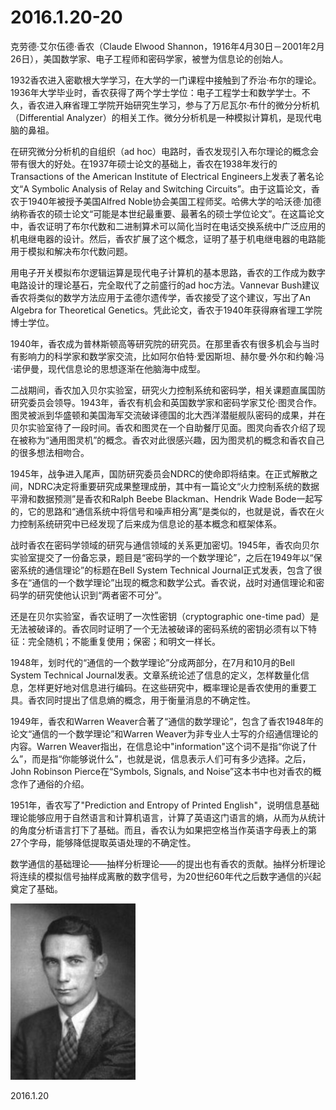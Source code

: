 2016.1.20-20
============
克劳德·艾尔伍德·香农（Claude Elwood Shannon，1916年4月30日－2001年2月26日），美国数学家、电子工程师和密码学家，被誉为信息论的创始人。

1932香农进入密歇根大学学习，在大学的一门课程中接触到了乔治·布尔的理论。1936年大学毕业时，香农获得了两个学士学位：电子工程学士和数学学士。不久，香农进入麻省理工学院开始研究生学习，参与了万尼瓦尔·布什的微分分析机（Differential Analyzer）的相关工作。微分分析机是一种模拟计算机，是现代电脑的鼻祖。

在研究微分分析机的自组织（ad hoc）电路时，香农发现引入布尔理论的概念会带有很大的好处。在1937年硕士论文的基础上，香农在1938年发行的Transactions of the American Institute of Electrical Engineers上发表了著名论文“A Symbolic Analysis of Relay and Switching Circuits”。由于这篇论文，香农于1940年被授予美国Alfred Noble协会美国工程师奖。哈佛大学的哈沃德·加德纳称香农的硕士论文“可能是本世纪最重要、最著名的硕士学位论文”。在这篇论文中，香农证明了布尔代数和二进制算术可以简化当时在电话交换系统中广泛应用的机电继电器的设计。然后，香农扩展了这个概念，证明了基于机电继电器的电路能用于模拟和解决布尔代数问题。

用电子开关模拟布尔逻辑运算是现代电子计算机的基本思路，香农的工作成为数字电路设计的理论基石，完全取代了之前盛行的ad hoc方法。Vannevar Bush建议香农将类似的数学方法应用于孟德尔遗传学，香农接受了这个建议，写出了An Algebra for Theoretical Genetics。凭此论文，香农于1940年获得麻省理工学院博士学位。

1940年，香农成为普林斯顿高等研究院的研究员。在那里香农有很多机会与当时有影响力的科学家和数学家交流，比如阿尔伯特·爱因斯坦、赫尔曼·外尔和约翰·冯·诺伊曼，现代信息论的思想逐渐在他脑海中成型。


二战期间，香农加入贝尔实验室，研究火力控制系统和密码学，相关课题直属国防研究委员会领导。1943年，香农有机会和英国数学家和密码学家艾伦·图灵合作。图灵被派到华盛顿和美国海军交流破译德国的北大西洋潜艇舰队密码的成果，并在贝尔实验室待了一段时间。香农和图灵在一个自助餐厅见面。图灵向香农介绍了现在被称为“通用图灵机”的概念。香农对此很感兴趣，因为图灵机的概念和香农自己的很多想法相吻合。

1945年，战争进入尾声，国防研究委员会NDRC的使命即将结束。在正式解散之间，NDRC决定将重要研究成果整理成册，其中有一篇论文“火力控制系统的数据平滑和数据预测”是香农和Ralph Beebe Blackman、Hendrik Wade Bode一起写的，它的思路和“通信系统中将信号和噪声相分离”是类似的，也就是说，香农在火力控制系统研究中已经发现了后来成为信息论的基本概念和框架体系。

战时香农在密码学领域的研究与通信领域的关系更加密切。1945年，香农向贝尔实验室提交了一份备忘录，题目是“密码学的一个数学理论”，之后在1949年以“保密系统的通信理论”的标题在Bell System Technical Journal正式发表，包含了很多在“通信的一个数学理论”出现的概念和数学公式。香农说，战时对通信理论和密码学的研究使他认识到“两者密不可分”。

还是在贝尔实验室，香农证明了一次性密钥（cryptographic one-time pad）是无法被破译的。香农同时证明了一个无法被破译的密码系统的密钥必须有以下特征：完全随机；不能重复使用；保密；和明文一样长。

1948年，划时代的“通信的一个数学理论”分成两部分，在7月和10月的Bell System Technical Journal发表。文章系统论述了信息的定义，怎样数量化信息，怎样更好地对信息进行编码。在这些研究中，概率理论是香农使用的重要工具。香农同时提出了信息熵的概念，用于衡量消息的不确定性。

1949年，香农和Warren Weaver合著了“通信的数学理论”，包含了香农1948年的论文“通信的一个数学理论”和Warren Weaver为非专业人士写的介绍通信理论的内容。Warren Weaver指出，在信息论中"information"这个词不是指“你说了什么”，而是指“你能够说什么”，也就是说，信息表示人们可有多少选择。之后，John Robinson Pierce在“Symbols, Signals, and Noise”这本书中也对香农的概念作了通俗的介绍。

1951年，香农写了"Prediction and Entropy of Printed English"，说明信息基础理论能够应用于自然语言和计算机语言，计算了英语这门语言的熵，从而为从统计的角度分析语言打下了基础。而且，香农认为如果把空格当作英语字母表上的第27个字母，能够降低提取英语处理的不确定性。

数学通信的基础理论——抽样分析理论——的提出也有香农的贡献。抽样分析理论将连续的模拟信号抽样成离散的数字信号，为20世纪60年代之后数字通信的兴起奠定了基础。

![](pic/13.jpg)

2016.1.20